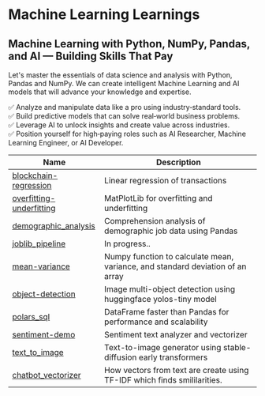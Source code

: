 # Machine Learning Learnings

## Machine Learning with Python, NumPy, Pandas, and AI — Building Skills That Pay

Let's master the essentials of data science and analysis with Python, Pandas and NumPy. We can create intelligent Machine Learning and AI models that will advance your knowledge and expertise.

✅ Analyze and manipulate data like a pro using industry‑standard tools.  
✅ Build predictive models that can solve real‑world business problems.  
✅ Leverage AI to unlock insights and create value across industries.  
✅ Position yourself for high‑paying roles such as AI Researcher, Machine Learning Engineer, or AI Developer.  

| Name    | Description  |
| ------- | ------------ |
|[blockchain-regression](https://github.com/rutkat/machine-learning/tree/main/blockchain-regression)  | Linear regression of transactions |
|[overfitting-underfitting](https://github.com/rutkat/machine-learning/blob/main/cross_validation/overfitting_underfitting.py) | MatPlotLib for overfitting and underfitting |
|[demographic_analysis](https://github.com/rutkat/machine-learning/tree/main/demographic_analysis) | Comprehension analysis of demographic job data using Pandas | 
|[joblib_pipeline](https://github.com/rutkat/machine-learning/tree/main/joblib_pipeline) |In progress..|
|[mean-variance](https://github.com/rutkat/machine-learning/tree/main/mean_variance)|Numpy function to calculate mean, variance, and standard deviation of an array| 
|[object-detection](https://github.com/rutkat/machine-learning/tree/main/object-detection) | Image multi-object detection using huggingface yolos-tiny model |  
|[polars_sql](https://github.com/rutkat/machine-learning/tree/main/polars_sql)|DataFrame faster than Pandas for performance and scalability|  
|[sentiment-demo](https://github.com/rutkat/machine-learning/tree/main/sentiment-demo)| Sentiment text analyzer and vectorizer|  
|[text_to_image](https://github.com/rutkat/machine-learning/tree/main/text_to_image)|Text-to-image generator using stable-diffusion early transformers |  
|[chatbot_vectorizer](https://github.com/rutkat/machine-learning/blob/main/chatbot_vectorizer/main.ipynb)| How vectors from text are create using TF-IDF which finds smililarities.|  

